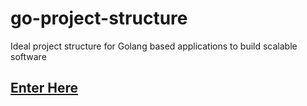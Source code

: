 # go-project-structure
Ideal project structure for Golang based applications to build scalable software

## [Enter Here](https://github.com/vmanikes/go-project-structure/wiki)
